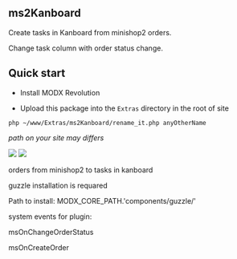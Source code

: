 ## ms2Kanboard

Create tasks in Kanboard from minishop2 orders.

Change task column with order status change. 

## Quick start

* Install MODX Revolution

* Upload this package into the `Extras` directory in the root of site

```
php ~/www/Extras/ms2Kanboard/rename_it.php anyOtherName
```
*path on your site may differs*


[![](https://file.modx.pro/files/3/a/b/3ab2753b9e8b6c09a4ca0da819db37b6s.jpg)](https://file.modx.pro/files/3/a/b/3ab2753b9e8b6c09a4ca0da819db37b6.png) [![](https://file.modx.pro/files/c/1/a/c1afbb8988ab358a0b400cdcdb0391d4s.jpg)](https://file.modx.pro/files/c/1/a/c1afbb8988ab358a0b400cdcdb0391d4.png)

orders from minishop2 to tasks in kanboard

guzzle installation is requared

Path to install: MODX_CORE_PATH.'components/guzzle/'

system events for plugin:

msOnChangeOrderStatus

msOnCreateOrder